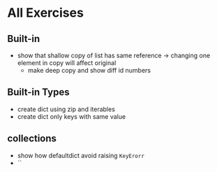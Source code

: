# All Exercises

## Built-in

* show that shallow copy of list has same reference -&gt; changing one element in copy will affect original
  * make deep copy and show diff id numbers

## Built-in Types

* create dict using zip and iterables
* create dict only keys with same value

## collections

* show how defaultdict avoid raising `KeyErorr`
* \`\`

